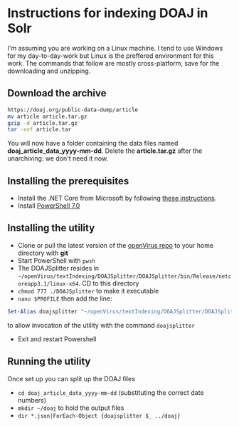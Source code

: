 # Instructions for indexing DOAJ in Solr
I'm assuming you are working on a Linux machine.  I tend to use Windows for my day-to-day-work but Linux is the preffered environment for this work.  The commands that follow are mostly cross-platform, save for the downloading and unzipping.
## Download the archive
```bash
https://doaj.org/public-data-dump/article
mv article article.tar.gz
gzip -d article.tar.gz
tar -xvf article.tar
```
You will now have a folder containing the data files named  **doaj_article_data_yyyy-mm-dd**.  Delete the **article.tar.gz** after the unarchiving:  we don't need it now.
## Installing the prerequisites
- Install the .NET Core from Microsoft by following [these instructions](https://docs.microsoft.com/en-us/dotnet/core/install/linux-package-manager-ubuntu-1804).
- Install [PowerShell 7.0](https://docs.microsoft.com/en-us/powershell/scripting/install/installing-powershell-core-on-linux?view=powershell-7)

## Installing the utility
- Clone or pull the latest version of the [openVirus repo](https://github.com/petermr/openVirus/tree/master/textIndexing/DOAJSplitter) to your home directory with **git**
- Start PowerShell with `pwsh`
- The DOAJSplitter resides in `~/openVirus/textIndexing/DOAJSplitter/DOAJSplitter/bin/Release/netcoreapp3.1/linux-x64`.  CD to this directory
- `chmod 777 ./DOAJSplitter` to make it executable
- `nano $PROFILE` then add the line:
```powershell
Set-Alias doajsplitter "~/openVirus/textIndexing/DOAJSplitter/DOAJSplitter/bin/Release/netcoreapp3.1/linux-x64/DOAJSplitter"
```
to allow invocation of the utility with the command `doajsplitter`
- Exit and restart Powershell

## Running the utility
Once set up you can split up the DOAJ files

- `cd doaj_article_data_yyyy-mm-dd` (substituting the correct date numbers)
- `mkdir ~/doaj` to hold the output files
- `dir *.json|ForEach-Object {doajsplitter $_ ../doaj}`
